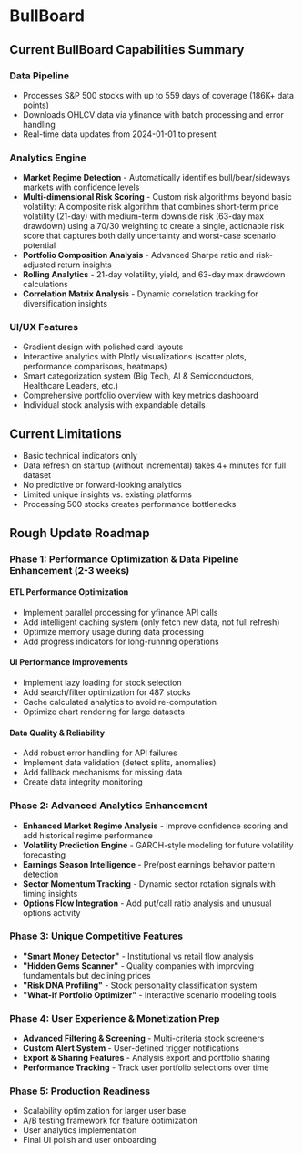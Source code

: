 # BullBoard

## Current BullBoard Capabilities Summary

### Data Pipeline
- Processes S&P 500 stocks with up to 559 days of coverage (186K+ data points)
- Downloads OHLCV data via yfinance with batch processing and error handling
- Real-time data updates from 2024-01-01 to present

### Analytics Engine
- **Market Regime Detection** - Automatically identifies bull/bear/sideways markets with confidence levels
- **Multi-dimensional Risk Scoring** - Custom risk algorithms beyond basic volatility: A composite risk algorithm that combines short-term price volatility (21-day) with medium-term downside risk (63-day max drawdown) using a 70/30 weighting to create a single, actionable risk score that captures both daily uncertainty and worst-case scenario potential
- **Portfolio Composition Analysis** - Advanced Sharpe ratio and risk-adjusted return insights
- **Rolling Analytics** - 21-day volatility, yield, and 63-day max drawdown calculations
- **Correlation Matrix Analysis** - Dynamic correlation tracking for diversification insights

### UI/UX Features
- Gradient design with polished card layouts
- Interactive analytics with Plotly visualizations (scatter plots, performance comparisons, heatmaps)
- Smart categorization system (Big Tech, AI & Semiconductors, Healthcare Leaders, etc.)
- Comprehensive portfolio overview with key metrics dashboard
- Individual stock analysis with expandable details

## Current Limitations
- Basic technical indicators only
- Data refresh on startup (without incremental) takes 4+ minutes for full dataset
- No predictive or forward-looking analytics
- Limited unique insights vs. existing platforms
- Processing 500 stocks creates performance bottlenecks

## Rough Update Roadmap

### Phase 1: Performance Optimization & Data Pipeline Enhancement (2-3 weeks)

#### ETL Performance Optimization
- Implement parallel processing for yfinance API calls
- Add intelligent caching system (only fetch new data, not full refresh)
- Optimize memory usage during data processing
- Add progress indicators for long-running operations

#### UI Performance Improvements
- Implement lazy loading for stock selection
- Add search/filter optimization for 487 stocks
- Cache calculated analytics to avoid re-computation
- Optimize chart rendering for large datasets

#### Data Quality & Reliability
- Add robust error handling for API failures
- Implement data validation (detect splits, anomalies)
- Add fallback mechanisms for missing data
- Create data integrity monitoring

### Phase 2: Advanced Analytics Enhancement
- **Enhanced Market Regime Analysis** - Improve confidence scoring and add historical regime performance
- **Volatility Prediction Engine** - GARCH-style modeling for future volatility forecasting
- **Earnings Season Intelligence** - Pre/post earnings behavior pattern detection
- **Sector Momentum Tracking** - Dynamic sector rotation signals with timing insights
- **Options Flow Integration** - Add put/call ratio analysis and unusual options activity

### Phase 3: Unique Competitive Features
- **"Smart Money Detector"** - Institutional vs retail flow analysis
- **"Hidden Gems Scanner"** - Quality companies with improving fundamentals but declining prices
- **"Risk DNA Profiling"** - Stock personality classification system
- **"What-If Portfolio Optimizer"** - Interactive scenario modeling tools

### Phase 4: User Experience & Monetization Prep
- **Advanced Filtering & Screening** - Multi-criteria stock screeners
- **Custom Alert System** - User-defined trigger notifications
- **Export & Sharing Features** - Analysis export and portfolio sharing
- **Performance Tracking** - Track user portfolio selections over time

### Phase 5: Production Readiness
- Scalability optimization for larger user base
- A/B testing framework for feature optimization
- User analytics implementation
- Final UI polish and user onboarding
